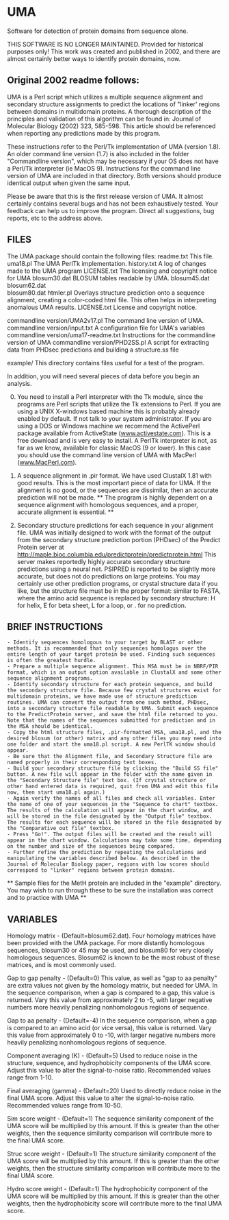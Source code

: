 # UMA
Software for detection of protein domains from sequence alone. 

THIS SOFTWARE IS NO LONGER MAINTAINED. Provided for historical purposes only!
This work was created and published in 2002, and there are almost certainly better ways to identify protein domains, now.


Original 2002 readme follows:
----------
UMA is a Perl script which utilizes a multiple sequence alignment and secondary structure assignments to predict the locations of "linker' regions between domains in multidomain proteins. A thorough description of the principles and validation of this algorithm can be found in:
Journal of Molecular Biology (2002) 323, 585-598.
This article should be referenced when reporting any predictions made by this program.


These instructions refer to the Perl/Tk implementation of UMA (version 1.8). An older command line version (1.7) is also included in the folder "Commandline version", which may be necessary if your OS does not have a Perl/Tk interpreter (ie MacOS 9). Instructions for the command line version of UMA are included in that directory. Both versions should produce identical output when given the same input.


Please be aware that this is the first release version of UMA. It almost certainly contains several bugs and has not been exhaustively tested. Your feedback can help us to improve the program. Direct all suggestions, bug reports, etc to the address above.



FILES
----------------------------------------------------------------

The UMA package should contain the following files:
readme.txt	This file.
uma18.pl 	The UMA PerlTk implementation.
history.txt	A log of changes made to the UMA program
LICENSE.txt	The licensing and copyright notice for UMA
blosum30.dat	BLOSUM tables readable by UMA.
blosum45.dat
blosum62.dat	
blosum80.dat
htmler.pl	Overlays structure prediction onto a sequence alignment, creating a
		color-coded html file. This often helps in interpreting anomalous UMA
		results.
LICENSE.txt	License and copyright notice.

commandline version/UMA2v17.pl		The command line version of UMA. 
commandline version/input.txt		A configuration file for UMA's variables
commandline version/uma17-readme.txt	Instructions for the commandline version of UMA
commandline version/PHD2SS.pl		A script for extracting data from PHDsec predictions 
					and building a structure.ss file

example/	This directory contains files useful for a test of the program. 


In addition, you will need several pieces of data before you begin an analysis. 

0) You need to install a Perl interpreter with the Tk module, since the programs are Perl scripts that utilize the Tk extensions to Perl. If you are using a UNIX X-windows based machine this is probably already enabled by default. If not talk to your system administrator. If you are using a DOS or Windows machine we recommend the ActivePerl package available from ActiveState (www.activestate.com). This is a free download and is very easy to install. A PerlTk interpreter is not, as far as we know, available for classic MacOS (9 or lower). In this case you should use the command line version of UMA with MacPerl (www.MacPerl.com).

1) A sequence alignment in .pir format. We have used ClustalX 1.81 with good results. This is the most important piece of data for UMA. If the alignment is no good, or the sequences are dissimilar, then an accurate prediction will not be made. ** The program is highly dependent on a sequence alignment with homologous sequences, and a proper, accurate alignment is essential. **

2) Secondary structure predictions for each sequence in your alignment file. UMA was initially designed to work with the format of the output from the secondary structure prediction portion (PHDsec) of the Predict Protein server at 
http://maple.bioc.columbia.edu/predictprotein/predictprotein.html
This server makes reportedly highly accurate secondary structure predictions using a neural net. PSIPRED is reported to be slightly more accurate, but does not do predictions on large proteins. You may certainly use other prediction programs, or crystal structure data if you like, but the structure file must be in the proper format: similar to FASTA, where the amino acid sequence is replaced by secondary structure: H for helix, E for beta sheet, L for a loop, or . for no prediction. 




BRIEF INSTRUCTIONS
----------------------------------------------

	- Identify sequences homologous to your target by BLAST or other methods. It is recommended that only sequences homologus over the entire length of your target protein be used. Finding such sequences is often the greatest hurdle.
	- Prepare a multiple sequence alignment. This MSA must be in NBRF/PIR format, which is an output option available in ClustalX and some other sequence alignment programs. 
	- Identify secondary structure for each protein sequence, and build the secondary structure file. Because few crystal structures exist for multidomain proteins, we have made use of structure prediction routines. UMA can convert the output from one such method, PHDsec, into a secondary structure file readable by UMA. Submit each sequence to the PredictProtein server, and save the html file returned to you. Note that the names of the sequences submitted for prediction and in the MSA should be identical.
	- Copy the html structure files, .pir-formatted MSA, uma18.pl, and the desired blosum (or other) matrix and any other files you may need into one folder and start the uma18.pl script. A new PerlTK window should appear.
	- Be sure that the Alignment file, and Secondary Structure file are named properly in their corresponding text boxes.
	- Build your secondary structure file by clicking the "Build SS file" button. A new file will appear in the folder with the name given in the "Secondary Structure file" text box. (If crystal structure or other hand entered data is required, quit from UMA and edit this file now, then start uma18.pl again.)
	- Again verify the names of all files and check all variables. Enter the name of one of your sequences in the "Sequence to chart" textbox. The results of the calculation will appear in the chart window, and will be stored in the file designated by the "Output file" textbox. The results for each sequence will be stored in the file designated by the "Comparative out file" textbox. 
	- Press "Go!". The output files will be created and the result will appear in the chart window. Calculations may take some time, depending on the number and size of the sequences being compared. 
	- Further refine the prediction by repeating the calculations and manipulating the variables described below. As described in the Journal of Molecular Biology paper, regions with low scores should correspond to "linker" regions between protein domains.


** Sample files for the MetH protein are included in the "example" directory. You may wish to run through these to be sure the installation was correct and to practice with UMA **



VARIABLES
----------------------------------------------

Homology matrix - (Default=blosum62.dat). Four homology matrices have been provided with the UMA package. For more distantly homologous sequences, blosum30 or 45 may be used, and blosum80 for very closely homologous sequences. Blosum62 is known to be the most robust of these matrices, and is most commonly used.

Gap to gap penalty - (Default=0) This value, as well as "gap to aa penalty" are extra values not given by the homology matrix, but needed for UMA. In the sequence comparison, when a gap is compared to a gap, this value is returned. Vary this value from approximately 2 to -5, with larger negative numbers more heavily penalizing nonhomologous regions of sequence.

Gap to aa penalty - (Default=-4) In the sequence comparison, when a gap is compared to an amino acid (or vice versa), this value is returned. Vary this value from approximately 0 to -10, with larger negative numbers more heavily penalizing nonhomologous regions of sequence.

Component averaging (K) - (Default=5) Used to reduce noise in the structure, sequence, and hydrophobicity components of the UMA score. Adjust this value to alter the signal-to-noise ratio. Recommended values range from 1-10.

Final averaging (gamma) - (Default=20) Used to directly reduce noise in the final UMA score. Adjust this value to alter the signal-to-noise ratio. Recommended values range from 10-50.

Sim score weight - (Default=1) The sequence similarity component of the UMA score will be multiplied by this amount. If this is greater than the other weights, then the sequence similarity comparison will contribute more to the final UMA score.

Struc score weight - (Default=1) The structure similarity component of the UMA score will be multiplied by this amount. If this is greater than the other weights, then the structure similarity comparison will contribute more to the final UMA score.

Hydro score weight - (Default=1) The hydrophobicity component of the UMA score will be multiplied by this amount. If this is greater than the other weights, then the hydrophobicity score will contribute more to the final UMA score.

